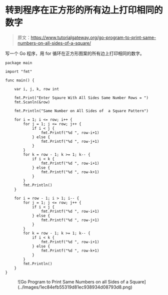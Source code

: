 # 转到程序在正方形的所有边上打印相同的数字

> 原文：<https://www.tutorialgateway.org/go-program-to-print-same-numbers-on-all-sides-of-a-square/>

写一个 Go 程序，用 for 循环在正方形图案的所有边上打印相同的数字。

```
package main

import "fmt"

func main() {

	var i, j, k, row int

	fmt.Print("Enter Sqaure With All Sides Same Number Rows = ")
	fmt.Scanln(&row)

	fmt.Println("Same Number on All Sides of  a Square Pattern")

	for i = 1; i <= row; i++ {
		for j = 1; j <= row; j++ {
			if i < j {
				fmt.Printf("%d ", row-i+1)
			} else {
				fmt.Printf("%d ", row-j+1)
			}
		}
		for k = row - 1; k >= 1; k-- {
			if i < k {
				fmt.Printf("%d ", row-i+1)
			} else {
				fmt.Printf("%d ", row-k+1)
			}
		}
		fmt.Println()
	}

	for i = row - 1; i > 1; i-- {
		for j = 1; j <= row; j++ {
			if i < j {
				fmt.Printf("%d ", row-i+1)
			} else {
				fmt.Printf("%d ", row-j+1)
			}
		}
		for k = row - 1; k >= 1; k-- {
			if i < k {
				fmt.Printf("%d ", row-i+1)
			} else {
				fmt.Printf("%d ", row-k+1)
			}
		}
		fmt.Println()
	}
}
```

<figure class="wp-block-image size-large">![Go Program to Print Same Numbers on all Sides of a Square](../Images/1ec84efb55319d81ec938934d08793d8.png)</figure>